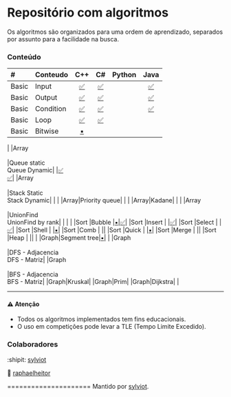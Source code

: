# Repositório com algoritmos

Os algoritmos são organizados para uma ordem de aprendizado, separados por assunto para a facilidade na busca.


### Conteúdo


|# 		|Conteudo 	|C++				 |C#				  |Python	|Java	|
|:---	|:---		|:---:				 |:---:				  |:---:	|:---:	|
|Basic	|Input		|[:white_check_mark:](basic/Input.cpp)	 |[:white_check_mark:](basic/Input.cs)  |			|	[:white_check_mark:](basic/Input.java) |
|Basic	|Output		|[:white_check_mark:](basic/Output.cpp)	 |[:white_check_mark:](basic/Output.cs)  |			|	[:white_check_mark:](basic/Output.java) |
|Basic	|Condition	|[:white_check_mark:](basic/Condition.cpp)	 |[:white_check_mark:](basic/Condition.cs)  |			|	[:white_check_mark:](basic/Condition.java) |
|Basic	|Loop		|[:white_check_mark:](basic/Loop.cpp) |[:white_check_mark:](basic/Loop.cs)  |			|		|
|Basic	|Bitwise	|[:black_small_square:](basic/Bitwise.cpp)| |
|
|Array<br><br>|Queue static<br>Queue Dynamic| |[:white_check_mark:](array/Queue_Static.cs)<br>[:white_check_mark:](array/Queue_Dynamic.cs)|
|Array<br><br>|Stack Static<br>Stack Dynamic| | |
|Array|Priority queue| | |
|Array|Kadane| | |
|Array<br><br>|UnionFind<br>UnionFind by rank|	|	|
|
|Sort	|Bubble		|[:black_small_square:](sort/Bubble.cpp)|[:white_check_mark:](sort/Bubble.cs)|
|Sort	|Insert		|	|[:white_check_mark:](sort/Insert.cs)|
|Sort	|Select		|	|[:white_check_mark:](sort/Select.cs)|
|Sort	|Shell		|	|[:black_small_square:](sort/Shell.cs)|
|Sort	|Comb		|	||
|Sort	|Quick		|	|[:black_small_square:](sort/Quick.cs)|
|Sort	|Merge		|	||
|Sort	|Heap		|	||
|
|Graph|Segment tree|[:black_small_square:](graph/Segment_Tree.cs)| |
|Graph<br><br>|DFS - Adjacencia<br>DFS - Matriz|
|Graph<br><br>|BFS - Adjacencia<br>BFS - Matriz|
|Graph|Kruskal|
|Graph|Prim|
|Graph|Dijkstra|
|

____________________
#### :warning: Atenção
* Todos os algoritmos implementados tem fins educacionais.
* O uso em competições pode levar a TLE (Tempo Limite Excedido).

### Colaboradores

:shipit: [sylviot](https://github.com/sylviot)

:koala: [raphaelheitor](https://github.com/raphaelheitor)

=====================
Mantido por [sylviot](https://github.com/sylviot).
